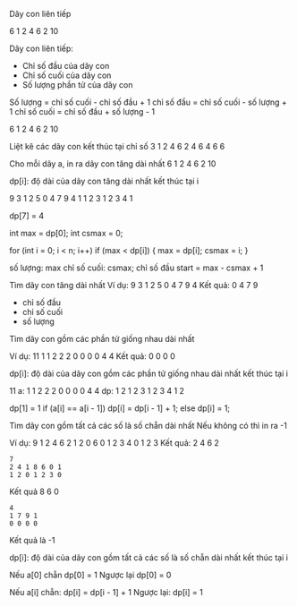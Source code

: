 Dãy con liên tiếp


6
1 2 4 6 2 10

Dãy con liên tiếp:
- Chỉ số đầu của dãy con
- Chỉ số cuối của dãy con
- Số lượng phần tử của dãy con

Số lượng = chỉ số cuối - chỉ số đầu + 1
chỉ số đầu = chỉ số cuối - số lượng + 1
chỉ số cuối = chỉ số đầu + số lượng - 1



6
1 2 4 6 2 10

Liệt kê các dãy con kết thúc tại chỉ số 3
1 2 4 6
2 4 6
4 6
6


Cho mỗi dãy a, in ra dãy con tăng dài nhất
6
1 2 4 6 2 10

dp[i]: độ dài của dãy con tăng
dài nhất kết thúc tại i

9
3 1 2 5 0 4 7 9 4
1 1 2 3 1 2 3 4 1

dp[7] = 4



int max = dp[0];
int csmax = 0;

for (int i = 0; i < n; i++)
	if (max < dp[i]) {
		max = dp[i];
		csmax = i;
	}

số lượng: max
chỉ số cuối: csmax;
chỉ số đầu start = max - csmax + 1


Tìm dãy con tăng dài nhất
Ví dụ:
9
3 1 2 5 0 4 7 9 4
Kết quả: 0 4 7 9

- chỉ số đầu
- chỉ số cuối
- số lượng


Tìm dãy con gồm các phần tử giống nhau dài nhất

Ví dụ:
11
1 1 2 2 2 0 0 0 0 4 4
Kết quả: 0 0 0 0

dp[i]: độ dài của dãy con gồm các phần tử giống nhau dài nhất
kết thúc tại i

11
a:  1 1 2 2 2 0 0 0 0 4 4
dp: 1 2 1 2 3 1 2 3 4 1 2

dp[1] = 1
if (a[i] == a[i - 1])
	dp[i] = dp[i - 1] + 1;
else 
	dp[i] = 1;


Tìm dãy con gồm tất cả các số là số chẵn dài nhất
Nếu không có thì in ra -1


Ví dụ:
	9
	1 2 4 6 2 1 2 0 6
	0 1 2 3 4 0 1 2 3
Kết quả: 2 4 6 2

	7
	2 4 1 8 6 0 1
	1 2 0 1 2 3 0
Kết quả 8 6 0

	4
	1 7 9 1
	0 0 0 0
Kết quả là -1

dp[i]: độ dài của dãy con gồm tất cả các số là số chẵn
dài nhất kết thúc tại i

Nếu a[0] chẵn dp[0] = 1
Ngược lại dp[0] = 0

Nếu a[i] chẵn:
	dp[i] = dp[i - 1] + 1
Ngược lại:
	dp[i] = 1

